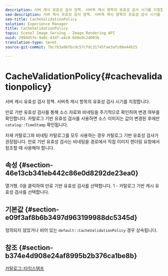 ```yaml
---
description: 서버 캐시 유효성 검사 정책. 서버측 캐시 항목의 유효성 검사 시기를 지정합니다.
seo-description: 서버 캐시 유효성 검사 정책. 서버측 캐시 항목의 유효성 검사 시기를 지정합니다.
seo-title: CacheValidationPolicy
solution: Experience Manager
title: CacheValidationPolicy
topic: Scene7 Image Serving - Image Rendering API
uuid: 299dd5fe-9a0c-43df-a4c8-6b9e9c24003b
translation-type: tm+mt
source-git-commit: 7bc7b3a86fbcdc57cfdc31745fae3afc06e44b15

---
```



# CacheValidationPolicy{#cachevalidationpolicy}

서버 캐시 유효성 검사 정책. 서버측 캐시 항목의 유효성 검사 시기를 지정합니다.

만료 기반 유효성 검사를 통해 소스 자료와 비네팅을 주기적으로 확인하여 변경 여부를 확인합니다. 카탈로그 기반 유효성 검사를 사용하면 소스 이미지는 값이 변경된 후에만 `catalog::TimeStamp` 확인됩니다.

자재 카탈로그와 비네팅 카탈로그를 모두 사용하는 경우 카탈로그 기반 유효성 검사가 권장됩니다. 만료 기반 유효성 검사는 비네팅을 경로에서 직접 이미지 렌더링 요청에서 참조할 때 사용해야 합니다.

## 속성 {#section-46e13cb341eb442c86e0d8292de23ea0}

열거형. 0을 클릭하여 만료 기반 유효성 검사를 선택합니다. 1 - 카탈로그 기반 캐시 유효성 검사를 선택합니다.

## 기본값 {#section-e09f3af8b6b3497d963199988dc5345d}

정의되지 않았거나 비어 있는 `default::CacheValidationPolicy` 경우 상속됩니다.

## 참조 {#section-b374e4d908e24af8995b2b376ca1be8b}

[카탈로그::타임스탬프](../../../../../ir-api/material-cat/image-rendering-api-ref/c-ir-material-catalog/c-ir-material-data-reference/r-ir-timestamp-dataref.md#reference-6daf7973dc4f4b4e9e8165756db7c319)
